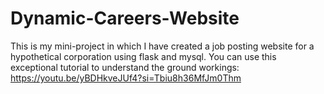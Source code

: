 # Dynamic-Careers-Website
This is my mini-project in which I have created a job posting website for a hypothetical corporation using flask and mysql. 
You can use this exceptional tutorial to understand the ground workings:
https://youtu.be/yBDHkveJUf4?si=Tbiu8h36MfJm0Thm
